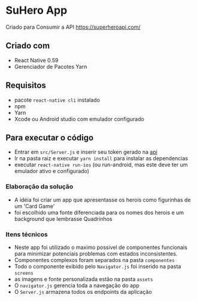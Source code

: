 # SuHero App

Criado para Consumir a API https://superheroapi.com/

## Criado com
- React Native 0.59
- Gerenciador de Pacotes Yarn

## Requisitos
 - pacote `react-native cli` instalado
 - npm
 - Yarn
 - Xcode ou Android studio com emulador configurado
## Para executar o código
 - Entrar em `src/Server.js` e inserir seu token gerado na [api](https://superheroapi.com/)
 - Ir na pasta raiz e executar `yarn install` para instalar as dependencias
 - executar `react-native run-ios` (ou run-android, mas este deve ter um emulador ativo e configurado)

### Elaboração da solução
- A idéia foi criar um app que apresentasse os herois como figurinhas de um 'Card Game'
- foi escolhido uma fonte diferenciada para os nomes dos herois
e um background que lembrasse Quadrinhos
### Itens técnicos
- Neste app foi utilizado o maximo possivel de componentes funcionais para minimizar potenciais problemas com estados inconsistentes.
- Componentes complexos foram separados na pasta `componentes`
- Todo o componente exibido pelo `Navigator.js` foi inserido na pasta `screens`
- as imagens e fonte personalizada estão na pasta `assets`
- O `navigator.js` gerencia toda a navegação do app
- O `Server.js` armazena todos os endpoints da aplicação
